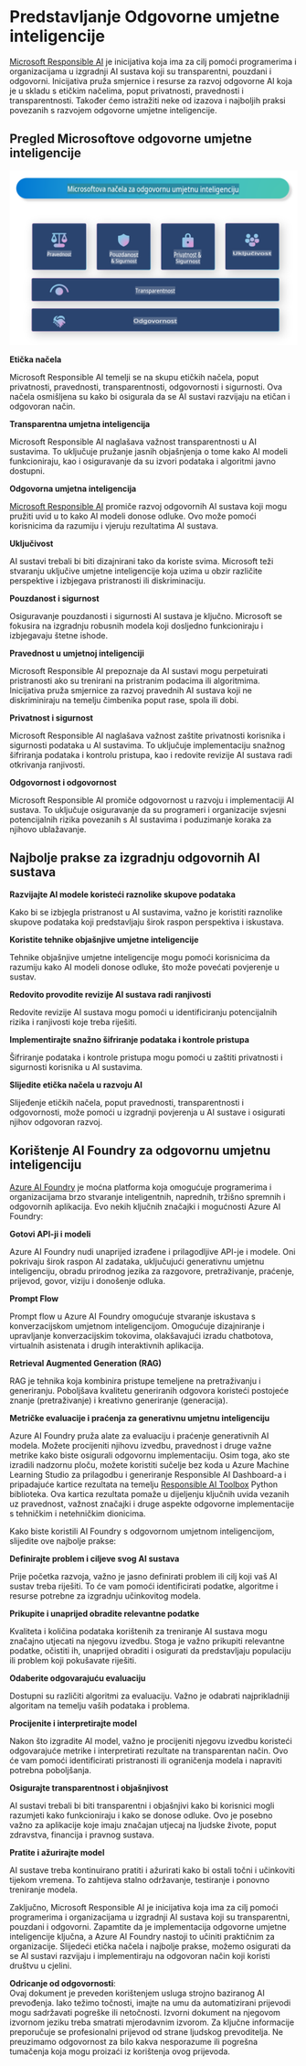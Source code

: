 # **Predstavljanje Odgovorne umjetne inteligencije**

[Microsoft Responsible AI](https://www.microsoft.com/ai/responsible-ai?WT.mc_id=aiml-138114-kinfeylo) je inicijativa koja ima za cilj pomoći programerima i organizacijama u izgradnji AI sustava koji su transparentni, pouzdani i odgovorni. Inicijativa pruža smjernice i resurse za razvoj odgovorne AI koja je u skladu s etičkim načelima, poput privatnosti, pravednosti i transparentnosti. Također ćemo istražiti neke od izazova i najboljih praksi povezanih s razvojem odgovorne umjetne inteligencije.

## Pregled Microsoftove odgovorne umjetne inteligencije

![RAIPrinciples](../../../../../translated_images/RAIPrinciples.e40f2a169a854832e885ce2659f3a913cfb393fa59b595ed57cfae9119694eb7.hr.png)

**Etička načela**

Microsoft Responsible AI temelji se na skupu etičkih načela, poput privatnosti, pravednosti, transparentnosti, odgovornosti i sigurnosti. Ova načela osmišljena su kako bi osigurala da se AI sustavi razvijaju na etičan i odgovoran način.

**Transparentna umjetna inteligencija**

Microsoft Responsible AI naglašava važnost transparentnosti u AI sustavima. To uključuje pružanje jasnih objašnjenja o tome kako AI modeli funkcioniraju, kao i osiguravanje da su izvori podataka i algoritmi javno dostupni.

**Odgovorna umjetna inteligencija**

[Microsoft Responsible AI](https://www.microsoft.com/ai/responsible-ai?WT.mc_id=aiml-138114-kinfeylo) promiče razvoj odgovornih AI sustava koji mogu pružiti uvid u to kako AI modeli donose odluke. Ovo može pomoći korisnicima da razumiju i vjeruju rezultatima AI sustava.

**Uključivost**

AI sustavi trebali bi biti dizajnirani tako da koriste svima. Microsoft teži stvaranju uključive umjetne inteligencije koja uzima u obzir različite perspektive i izbjegava pristranosti ili diskriminaciju.

**Pouzdanost i sigurnost**

Osiguravanje pouzdanosti i sigurnosti AI sustava je ključno. Microsoft se fokusira na izgradnju robusnih modela koji dosljedno funkcioniraju i izbjegavaju štetne ishode.

**Pravednost u umjetnoj inteligenciji**

Microsoft Responsible AI prepoznaje da AI sustavi mogu perpetuirati pristranosti ako su trenirani na pristranim podacima ili algoritmima. Inicijativa pruža smjernice za razvoj pravednih AI sustava koji ne diskriminiraju na temelju čimbenika poput rase, spola ili dobi.

**Privatnost i sigurnost**

Microsoft Responsible AI naglašava važnost zaštite privatnosti korisnika i sigurnosti podataka u AI sustavima. To uključuje implementaciju snažnog šifriranja podataka i kontrolu pristupa, kao i redovite revizije AI sustava radi otkrivanja ranjivosti.

**Odgovornost i odgovornost**

Microsoft Responsible AI promiče odgovornost u razvoju i implementaciji AI sustava. To uključuje osiguravanje da su programeri i organizacije svjesni potencijalnih rizika povezanih s AI sustavima i poduzimanje koraka za njihovo ublažavanje.

## Najbolje prakse za izgradnju odgovornih AI sustava

**Razvijajte AI modele koristeći raznolike skupove podataka**

Kako bi se izbjegla pristranost u AI sustavima, važno je koristiti raznolike skupove podataka koji predstavljaju širok raspon perspektiva i iskustava.

**Koristite tehnike objašnjive umjetne inteligencije**

Tehnike objašnjive umjetne inteligencije mogu pomoći korisnicima da razumiju kako AI modeli donose odluke, što može povećati povjerenje u sustav.

**Redovito provodite revizije AI sustava radi ranjivosti**

Redovite revizije AI sustava mogu pomoći u identificiranju potencijalnih rizika i ranjivosti koje treba riješiti.

**Implementirajte snažno šifriranje podataka i kontrole pristupa**

Šifriranje podataka i kontrole pristupa mogu pomoći u zaštiti privatnosti i sigurnosti korisnika u AI sustavima.

**Slijedite etička načela u razvoju AI**

Slijeđenje etičkih načela, poput pravednosti, transparentnosti i odgovornosti, može pomoći u izgradnji povjerenja u AI sustave i osigurati njihov odgovoran razvoj.

## Korištenje AI Foundry za odgovornu umjetnu inteligenciju

[Azure AI Foundry](https://ai.azure.com?WT.mc_id=aiml-138114-kinfeylo) je moćna platforma koja omogućuje programerima i organizacijama brzo stvaranje inteligentnih, naprednih, tržišno spremnih i odgovornih aplikacija. Evo nekih ključnih značajki i mogućnosti Azure AI Foundry:

**Gotovi API-ji i modeli**

Azure AI Foundry nudi unaprijed izrađene i prilagodljive API-je i modele. Oni pokrivaju širok raspon AI zadataka, uključujući generativnu umjetnu inteligenciju, obradu prirodnog jezika za razgovore, pretraživanje, praćenje, prijevod, govor, viziju i donošenje odluka.

**Prompt Flow**

Prompt flow u Azure AI Foundry omogućuje stvaranje iskustava s konverzacijskom umjetnom inteligencijom. Omogućuje dizajniranje i upravljanje konverzacijskim tokovima, olakšavajući izradu chatbotova, virtualnih asistenata i drugih interaktivnih aplikacija.

**Retrieval Augmented Generation (RAG)**

RAG je tehnika koja kombinira pristupe temeljene na pretraživanju i generiranju. Poboljšava kvalitetu generiranih odgovora koristeći postojeće znanje (pretraživanje) i kreativno generiranje (generacija).

**Metričke evaluacije i praćenja za generativnu umjetnu inteligenciju**

Azure AI Foundry pruža alate za evaluaciju i praćenje generativnih AI modela. Možete procijeniti njihovu izvedbu, pravednost i druge važne metrike kako biste osigurali odgovornu implementaciju. Osim toga, ako ste izradili nadzornu ploču, možete koristiti sučelje bez koda u Azure Machine Learning Studio za prilagodbu i generiranje Responsible AI Dashboard-a i pripadajuće kartice rezultata na temelju [Responsible AI Toolbox](https://responsibleaitoolbox.ai/?WT.mc_id=aiml-138114-kinfeylo) Python biblioteka. Ova kartica rezultata pomaže u dijeljenju ključnih uvida vezanih uz pravednost, važnost značajki i druge aspekte odgovorne implementacije s tehničkim i netehničkim dionicima.

Kako biste koristili AI Foundry s odgovornom umjetnom inteligencijom, slijedite ove najbolje prakse:

**Definirajte problem i ciljeve svog AI sustava**

Prije početka razvoja, važno je jasno definirati problem ili cilj koji vaš AI sustav treba riješiti. To će vam pomoći identificirati podatke, algoritme i resurse potrebne za izgradnju učinkovitog modela.

**Prikupite i unaprijed obradite relevantne podatke**

Kvaliteta i količina podataka korištenih za treniranje AI sustava mogu značajno utjecati na njegovu izvedbu. Stoga je važno prikupiti relevantne podatke, očistiti ih, unaprijed obraditi i osigurati da predstavljaju populaciju ili problem koji pokušavate riješiti.

**Odaberite odgovarajuću evaluaciju**

Dostupni su različiti algoritmi za evaluaciju. Važno je odabrati najprikladniji algoritam na temelju vaših podataka i problema.

**Procijenite i interpretirajte model**

Nakon što izgradite AI model, važno je procijeniti njegovu izvedbu koristeći odgovarajuće metrike i interpretirati rezultate na transparentan način. Ovo će vam pomoći identificirati pristranosti ili ograničenja modela i napraviti potrebna poboljšanja.

**Osigurajte transparentnost i objašnjivost**

AI sustavi trebali bi biti transparentni i objašnjivi kako bi korisnici mogli razumjeti kako funkcioniraju i kako se donose odluke. Ovo je posebno važno za aplikacije koje imaju značajan utjecaj na ljudske živote, poput zdravstva, financija i pravnog sustava.

**Pratite i ažurirajte model**

AI sustave treba kontinuirano pratiti i ažurirati kako bi ostali točni i učinkoviti tijekom vremena. To zahtijeva stalno održavanje, testiranje i ponovno treniranje modela.

Zaključno, Microsoft Responsible AI je inicijativa koja ima za cilj pomoći programerima i organizacijama u izgradnji AI sustava koji su transparentni, pouzdani i odgovorni. Zapamtite da je implementacija odgovorne umjetne inteligencije ključna, a Azure AI Foundry nastoji to učiniti praktičnim za organizacije. Slijedeći etička načela i najbolje prakse, možemo osigurati da se AI sustavi razvijaju i implementiraju na odgovoran način koji koristi društvu u cjelini.

**Odricanje od odgovornosti**:  
Ovaj dokument je preveden korištenjem usluga strojno baziranog AI prevođenja. Iako težimo točnosti, imajte na umu da automatizirani prijevodi mogu sadržavati pogreške ili netočnosti. Izvorni dokument na njegovom izvornom jeziku treba smatrati mjerodavnim izvorom. Za ključne informacije preporučuje se profesionalni prijevod od strane ljudskog prevoditelja. Ne preuzimamo odgovornost za bilo kakva nesporazume ili pogrešna tumačenja koja mogu proizaći iz korištenja ovog prijevoda.